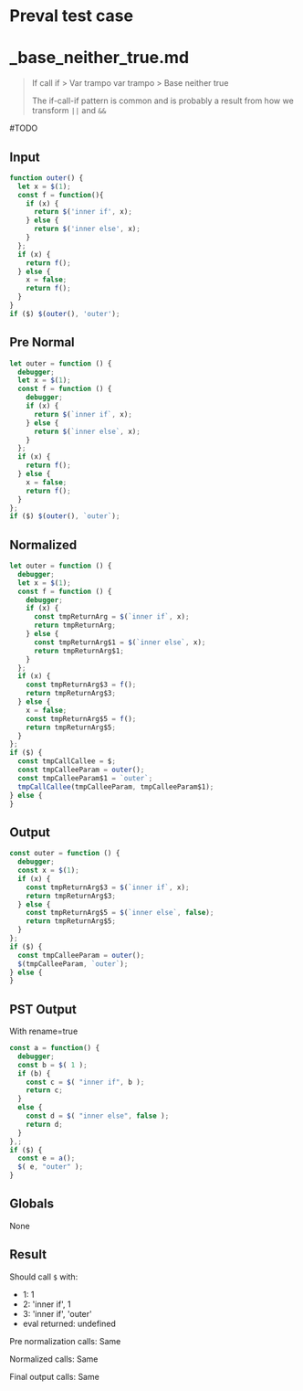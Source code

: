 # Preval test case

# _base_neither_true.md

> If call if > Var trampo var trampo > Base neither true
>
> The if-call-if pattern is common and is probably a result from how we transform `||` and `&&`

#TODO

## Input

`````js filename=intro
function outer() {
  let x = $(1);
  const f = function(){
    if (x) {
      return $('inner if', x);
    } else {
      return $('inner else', x);
    }
  };
  if (x) {
    return f();
  } else {
    x = false;
    return f();
  }
}
if ($) $(outer(), 'outer');
`````

## Pre Normal

`````js filename=intro
let outer = function () {
  debugger;
  let x = $(1);
  const f = function () {
    debugger;
    if (x) {
      return $(`inner if`, x);
    } else {
      return $(`inner else`, x);
    }
  };
  if (x) {
    return f();
  } else {
    x = false;
    return f();
  }
};
if ($) $(outer(), `outer`);
`````

## Normalized

`````js filename=intro
let outer = function () {
  debugger;
  let x = $(1);
  const f = function () {
    debugger;
    if (x) {
      const tmpReturnArg = $(`inner if`, x);
      return tmpReturnArg;
    } else {
      const tmpReturnArg$1 = $(`inner else`, x);
      return tmpReturnArg$1;
    }
  };
  if (x) {
    const tmpReturnArg$3 = f();
    return tmpReturnArg$3;
  } else {
    x = false;
    const tmpReturnArg$5 = f();
    return tmpReturnArg$5;
  }
};
if ($) {
  const tmpCallCallee = $;
  const tmpCalleeParam = outer();
  const tmpCalleeParam$1 = `outer`;
  tmpCallCallee(tmpCalleeParam, tmpCalleeParam$1);
} else {
}
`````

## Output

`````js filename=intro
const outer = function () {
  debugger;
  const x = $(1);
  if (x) {
    const tmpReturnArg$3 = $(`inner if`, x);
    return tmpReturnArg$3;
  } else {
    const tmpReturnArg$5 = $(`inner else`, false);
    return tmpReturnArg$5;
  }
};
if ($) {
  const tmpCalleeParam = outer();
  $(tmpCalleeParam, `outer`);
} else {
}
`````

## PST Output

With rename=true

`````js filename=intro
const a = function() {
  debugger;
  const b = $( 1 );
  if (b) {
    const c = $( "inner if", b );
    return c;
  }
  else {
    const d = $( "inner else", false );
    return d;
  }
},;
if ($) {
  const e = a();
  $( e, "outer" );
}
`````

## Globals

None

## Result

Should call `$` with:
 - 1: 1
 - 2: 'inner if', 1
 - 3: 'inner if', 'outer'
 - eval returned: undefined

Pre normalization calls: Same

Normalized calls: Same

Final output calls: Same
